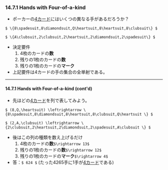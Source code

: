 ### 14.7.1 Hands with Four-of-a-kind

* ポーカーの<u>4カード</u>にはいくつの異なる手があるだろうか？

`$ \{8\spadesuit,8\diamondsuit,Q\heartsuit,8\heartsuit,8\clubsuit\} $`

`$ \{A\clubsuit,2\clubsuit,2\heartsuit,2\diamondsuit,2\spadesuit\} $`

* 決定要件
  1. 4枚のカードの**数**
  1. 残りの1枚のカードの**数**
  1. 残りの1枚のカードの**マーク**
* 上記要件は4カードの手の集合の全単射である。

---

#### 14.7.1 Hands with Four-of-a-kind (cont'd)

* 先ほどの<u>4カード</u>を列で表してみよう。

`$ (8,Q,\heartsuit) \leftrightarrow \{8\spadesuit,8\diamondsuit,8\heartsuit,8\clubsuit,Q\heartsuit \} $`

`$ (2,A,\clubsuit) \leftrightarrow \{2\clubsuit,2\heartsuit,2\diamondsuit,2\spadesuit,A\clubsuit \} $`

* 後はこの列の種類を数え上げるだけ
  1. 4枚のカードの**数**`$\rightarrow 13$`
  1. 残りの1枚のカードの**数**`$\rightarrow 12$`
  1. 残りの1枚のカードの**マーク**`$\rightarrow 4$`
* 答：`$ 624 $` (たった4265手に1手が<u>4カード</u>である)
